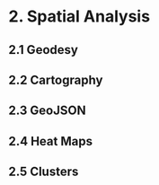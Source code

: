 # 2. Spatial Analysis

## 2.1 Geodesy

## 2.2 Cartography

## 2.3 GeoJSON

## 2.4 Heat Maps

## 2.5 Clusters
